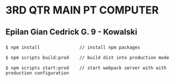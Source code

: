 # 3RD QTR MAIN PT COMPUTER
## Epilan Gian Cedrick G. 9 - Kowalski
###
    $ npm install               // install npm packages

    $ npm scripts build:prod    // build dist into production mode

    $ npm scripts start:prod    // start webpack server with with production configuration
###
